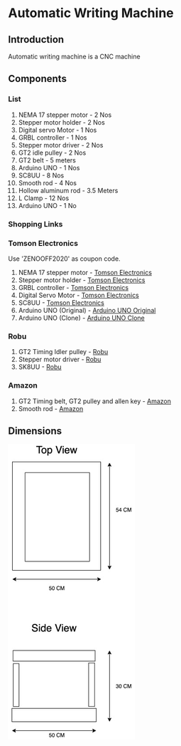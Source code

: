 # Automatic Writing Machine

## Introduction

Automatic writing machine is a CNC machine

## Components

### List

1. NEMA 17 stepper motor - 2 Nos
2. Stepper motor holder - 2 Nos
3. Digital servo Motor - 1 Nos
4. GRBL controller - 1 Nos
5. Stepper motor driver - 2 Nos
6. GT2 idle pulley - 2 Nos
7. GT2 belt - 5 meters
8. Arduino UNO - 1 Nos
9. SC8UU - 8 Nos
10. Smooth rod - 4 Nos
11. Hollow aluminum rod - 3.5 Meters
12. L Clamp - 12 Nos
13. Arduino UNO - 1 No

### Shopping Links

### Tomson Electronics

Use 'ZENOOFF2020' as coupon code.

1. NEMA 17 stepper motor - [Tomson Electronics](https://www.tomsonelectronics.com/products/nema-17-4-2kg-stepper-motor?_pos=2&_sid=9e4d3ee6c&_ss=r)
2. Stepper motor holder - [Tomson Electronics](https://www.tomsonelectronics.com/products/stepper-motor-mount?_pos=1&_sid=9e4d3ee6c&_ss=r)
3. GRBL controller - [Tomson Electronics](https://www.tomsonelectronics.com/products/buy-cnc-shield-v3-0-online-india?_pos=1&_sid=28ceda3e6&_ss=r)
4. Digital Servo Motor - [Tomson Electronics](https://www.tomsonelectronics.com/products/mg996r-digital-servo-motor?_pos=1&_sid=9771fbc69&_ss=r)
5. SC8UU - [Tomson Electronics](https://www.tomsonelectronics.com/products/sc8uu-8mm-linear-ball-bearing-slide-unit-for-cnc-3d-printer?_pos=1&_sid=580f07d8e&_ss=r)
6. Arduino UNO (Original) - [Arduino UNO Original](https://www.tomsonelectronics.com/products/buy-arduino-uno-rev-3-online-india?_pos=5&_sid=40eb6d1ed&_ss=r)
7. Arduino UNO (Clone) - [Arduino UNO Clone](https://www.tomsonelectronics.com/products/buy-arduino-uno-name-online-india?_pos=1&_sid=40eb6d1ed&_ss=r)

### Robu

1. GT2 Timing Idler pulley - [Robu](https://robu.in/product/aluminum-gt2-timing-idler-pulley-6mm-belt-20-tooth-5mm-bore-2pcs/)
2. Stepper motor driver - [Robu](https://robu.in/product/a4988-driver-stepper-motor-driver-good-quality/)
3. SK8UU - [Robu](https://robu.in/product/sk8-8mm-linear-bearing-rail-support-xyz-shaft-table-cnc-router-sh8a-2pcs/)

### Amazon

1. GT2 Timing belt, GT2 pulley and allen key - [Amazon](https://www.amazon.in/gp/product/B07CPM4WPV/ref=ppx_yo_dt_b_asin_title_o01_s00?ie=UTF8&psc=1)
2. Smooth rod - [Amazon](https://www.amazon.in/gp/product/B07RRJN298/ref=ppx_yo_dt_b_asin_title_o02_s00?ie=UTF8&psc=1)

## Dimensions

![Dimensions](documentation/images/body%20dimensions.jpg)